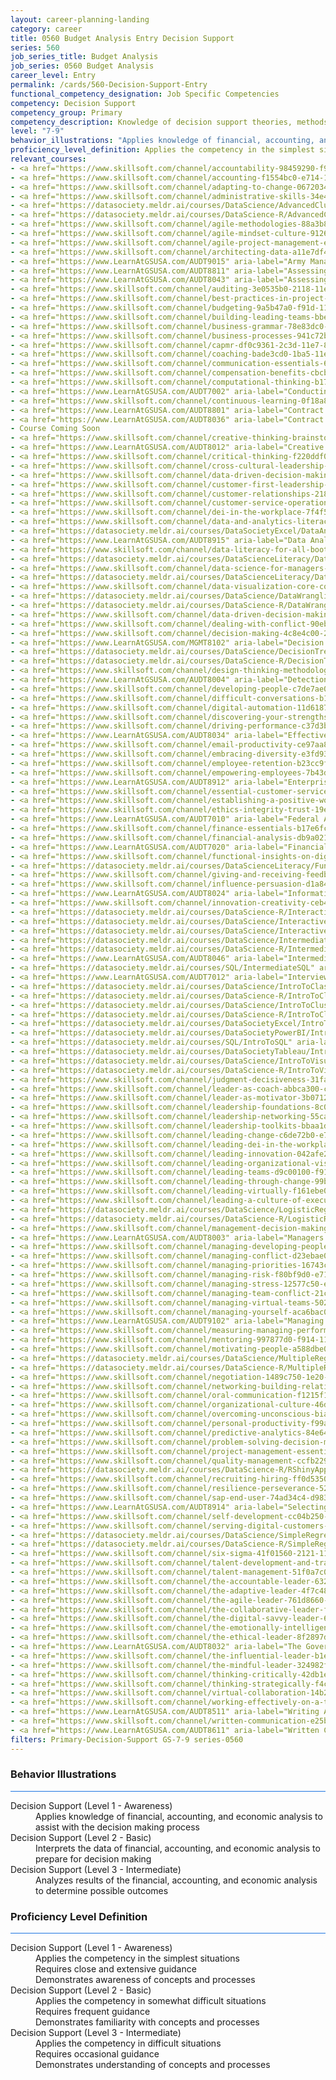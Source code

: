 ```yaml
---
layout: career-planning-landing
category: career
title: 0560 Budget Analysis Entry Decision Support
series: 560
job_series_title: Budget Analysis
job_series: 0560 Budget Analysis
career_level: Entry
permalink: /cards/560-Decision-Support-Entry
functional_competency_designation: Job Specific Competencies
competency: Decision Support
competency_group: Primary
competency_description: Knowledge of decision support theories, methods, and tools for identifying, synthesizing, representing, and evaluating the important aspects of a decision situation and prescribing the recommended course for decision makers and other stakeholders
level: "7-9"
behavior_illustrations: "Applies knowledge of financial, accounting, and economic analysis to assist with the decision making process ? Interprets the data of financial, accounting, and economic analysis to prepare for decision making  ? Analyzes results of the financial, accounting, and economic analysis to determine possible outcomes"
proficiency_level_definition: Applies the competency in the simplest situations ? Requires close and extensive guidance ? Demonstrates awareness of concepts and processes ? Applies the competency in somewhat difficult situations ? Requires frequent guidance ? Demonstrates familiarity with concepts and processes ? Applies the competency in difficult situations ? Requires occasional guidance ? Demonstrates understanding of concepts and processes
relevant_courses: 
- <a href="https://www.skillsoft.com/channel/accountability-98459290-f913-11e6-aad2-6b3c03be7fe8?cta=feds" aria-label="Accountability Channel, Skillsoft - https://www.skillsoft.com/channel/accountability-98459290-f913-11e6-aad2-6b3c03be7fe8?cta=feds">Accountability Channel, Skillsoft</a>
- <a href="https://www.skillsoft.com/channel/accounting-f1554bc0-e714-11e6-9835-f723b46a2688?cta=feds" aria-label="Accounting Channel, Skillsoft - https://www.skillsoft.com/channel/accounting-f1554bc0-e714-11e6-9835-f723b46a2688?cta=feds">Accounting Channel, Skillsoft</a>
- <a href="https://www.skillsoft.com/channel/adapting-to-change-06720340-e71a-11e6-9835-f723b46a2688?cta=feds" aria-label="Adapting to Change Channel, Skillsoft - https://www.skillsoft.com/channel/adapting-to-change-06720340-e71a-11e6-9835-f723b46a2688?cta=feds">Adapting to Change Channel, Skillsoft</a>
- <a href="https://www.skillsoft.com/channel/administrative-skills-34e4e1c0-e71a-11e6-9835-f723b46a2688?cta=feds" aria-label="Administrative Skills Channel, Skillsoft - https://www.skillsoft.com/channel/administrative-skills-34e4e1c0-e71a-11e6-9835-f723b46a2688?cta=feds">Administrative Skills Channel, Skillsoft</a>
- <a href="https://datasociety.meldr.ai/courses/DataScience/AdvancedClustering" aria-label="Advanced Clustering in Python, Data Society - https://datasociety.meldr.ai/courses/DataScience/AdvancedClustering">Advanced Clustering in Python, Data Society</a>
- <a href="https://datasociety.meldr.ai/courses/DataScience-R/AdvancedClusteringInR" aria-label="Advanced Clustering in R, Data Society - https://datasociety.meldr.ai/courses/DataScience-R/AdvancedClusteringInR">Advanced Clustering in R, Data Society</a>
- <a href="https://www.skillsoft.com/channel/agile-methodologies-88a3b850-dc1e-11e7-9fe8-1b7f5fcc733d?cta=feds" aria-label="Agile Methodologies Channel, Skillsoft - https://www.skillsoft.com/channel/agile-methodologies-88a3b850-dc1e-11e7-9fe8-1b7f5fcc733d?cta=feds">Agile Methodologies Channel, Skillsoft</a>
- <a href="https://www.skillsoft.com/channel/agile-mindset-culture-9126acd0-dc1e-11e7-9fe8-1b7f5fcc733d?cta=feds" aria-label="Agile Mindset & Culture Channel, Skillsoft - https://www.skillsoft.com/channel/agile-mindset-culture-9126acd0-dc1e-11e7-9fe8-1b7f5fcc733d?cta=feds">Agile Mindset & Culture Channel, Skillsoft</a>
- <a href="https://www.skillsoft.com/channel/agile-project-management-e4be53b0-f9ee-11e6-9896-0776e4b35762?cta=feds" aria-label="Agile Project Management Channel, Skillsoft - https://www.skillsoft.com/channel/agile-project-management-e4be53b0-f9ee-11e6-9896-0776e4b35762?cta=feds">Agile Project Management Channel, Skillsoft</a>
- <a href="https://www.skillsoft.com/channel/architecting-data-a11e7df4-c323-44c4-8688-22e09ba61511?technologyandversion=20619?cta=feds" aria-label="Architecting Data Channel, Skillsoft - https://www.skillsoft.com/channel/architecting-data-a11e7df4-c323-44c4-8688-22e09ba61511?technologyandversion=20619?cta=feds">Architecting Data Channel, Skillsoft</a>
- <a href="https://www.LearnAtGSUSA.com/AUDT9015" aria-label="Army Managers Internal Control Administrators Course (AUDT9015), GSU - https://www.LearnAtGSUSA.com/AUDT9015">Army Managers Internal Control Administrators Course (AUDT9015), GSU</a>
- <a href="https://www.LearnAtGSUSA.com/AUDT8811" aria-label="Assessing Financial Related Activities and Controls (AUDT8811), GSU - https://www.LearnAtGSUSA.com/AUDT8811">Assessing Financial Related Activities and Controls (AUDT8811), GSU</a>
- <a href="https://www.LearnAtGSUSA.com/AUDT8043" aria-label="Assessing the Reliability of Computer Processed Data (AUDT8043), GSU - https://www.LearnAtGSUSA.com/AUDT8043">Assessing the Reliability of Computer Processed Data (AUDT8043), GSU</a>
- <a href="https://www.skillsoft.com/channel/auditing-3e0535b0-2118-11e7-a974-1962c7e6a20b?cta=feds" aria-label="Auditing Channel, Skillsoft - https://www.skillsoft.com/channel/auditing-3e0535b0-2118-11e7-a974-1962c7e6a20b?cta=feds">Auditing Channel, Skillsoft</a>
- <a href="https://www.skillsoft.com/channel/best-practices-in-project-management-4c6d05e0-e71d-11e6-9835-f723b46a2688?cta=feds" aria-label="Best Practices in Project Management Channel, Skillsoft - https://www.skillsoft.com/channel/best-practices-in-project-management-4c6d05e0-e71d-11e6-9835-f723b46a2688?cta=feds">Best Practices in Project Management Channel, Skillsoft</a>
- <a href="https://www.skillsoft.com/channel/budgeting-9a5b47a0-f91d-11e6-aad2-6b3c03be7fe8?cta=feds" aria-label="Budgeting Channel, Skillsoft - https://www.skillsoft.com/channel/budgeting-9a5b47a0-f91d-11e6-aad2-6b3c03be7fe8?cta=feds">Budgeting Channel, Skillsoft</a>
- <a href="https://www.skillsoft.com/channel/building-leading-teams-bbeb65e0-c400-11e7-bfa9-ef5e1a5e569f?cta=feds" aria-label="Building & Leading Teams Channel, Skillsoft - https://www.skillsoft.com/channel/building-leading-teams-bbeb65e0-c400-11e7-bfa9-ef5e1a5e569f?cta=feds">Building & Leading Teams Channel, Skillsoft</a>
- <a href="https://www.skillsoft.com/channel/business-grammar-78e83dc0-f91e-11e6-aad2-6b3c03be7fe8?cta=feds" aria-label="Business Grammar Channel, Skillsoft - https://www.skillsoft.com/channel/business-grammar-78e83dc0-f91e-11e6-aad2-6b3c03be7fe8?cta=feds">Business Grammar Channel, Skillsoft</a>
- <a href="https://www.skillsoft.com/channel/business-processes-941c72b0-211d-11e7-ac46-dd5c3d0e46dd?cta=feds" aria-label="Business Process Channel, Skillsoft - https://www.skillsoft.com/channel/business-processes-941c72b0-211d-11e7-ac46-dd5c3d0e46dd?cta=feds">Business Process Channel, Skillsoft</a>
- <a href="https://www.skillsoft.com/channel/capmr-df0c9361-2c3d-11e7-83d1-dba0327abefc?cta=feds" aria-label="CAPM Channel, Skillsoft - https://www.skillsoft.com/channel/capmr-df0c9361-2c3d-11e7-83d1-dba0327abefc?cta=feds">CAPM Channel, Skillsoft</a>
- <a href="https://www.skillsoft.com/channel/coaching-bade3cd0-1ba5-11e7-9b97-0566427ce3fc?cta=feds" aria-label="Coaching Channel, Skillsoft - https://www.skillsoft.com/channel/coaching-bade3cd0-1ba5-11e7-9b97-0566427ce3fc?cta=feds">Coaching Channel, Skillsoft</a>
- <a href="https://www.skillsoft.com/channel/communication-essentials-62dc4420-e719-11e6-9835-f723b46a2688?cta=feds" aria-label="Communication Essentials Channel, Skillsoft - https://www.skillsoft.com/channel/communication-essentials-62dc4420-e719-11e6-9835-f723b46a2688?cta=feds">Communication Essentials Channel, Skillsoft</a>
- <a href="https://www.skillsoft.com/channel/compensation-benefits-cbcbb200-211a-11e7-a974-1962c7e6a20b?cta=feds" aria-label="Compensation & Benefits Channel, Skillsoft - https://www.skillsoft.com/channel/compensation-benefits-cbcbb200-211a-11e7-a974-1962c7e6a20b?cta=feds">Compensation & Benefits Channel, Skillsoft</a>
- <a href="https://www.skillsoft.com/channel/computational-thinking-b1700e50-dc1e-11e7-9fe8-1b7f5fcc733d?cta=feds" aria-label="Computational Thinking Channel, Skillsoft - https://www.skillsoft.com/channel/computational-thinking-b1700e50-dc1e-11e7-9fe8-1b7f5fcc733d?cta=feds">Computational Thinking Channel, Skillsoft</a>
- <a href="https://www.LearnAtGSUSA.com/AUDT7002" aria-label="Conducting Performance Audits (AUDT7002), GSU - https://www.LearnAtGSUSA.com/AUDT7002">Conducting Performance Audits (AUDT7002), GSU</a>
- <a href="https://www.skillsoft.com/channel/continuous-learning-0f18a870-881a-4bd1-a4e3-0cfcdcc63c9f?cta=feds" aria-label="Continuous Learning Channel, Skillsoft - https://www.skillsoft.com/channel/continuous-learning-0f18a870-881a-4bd1-a4e3-0cfcdcc63c9f?cta=feds">Continuous Learning Channel, Skillsoft</a>
- <a href="https://www.LearnAtGSUSA.com/AUDT8801" aria-label="Contract Auditing (AUDT8801), GSU - https://www.LearnAtGSUSA.com/AUDT8801">Contract Auditing (AUDT8801), GSU</a>
- <a href="https://www.LearnAtGSUSA.com/AUDT8036" aria-label="Contract and Procurement Fraud (AUDT8036), GSU - https://www.LearnAtGSUSA.com/AUDT8036">Contract and Procurement Fraud (AUDT8036), GSU</a>
- Course Coming Soon
- <a href="https://www.skillsoft.com/channel/creative-thinking-brainstorming-0026f2f0-f919-11e6-aad2-6b3c03be7fe8?cta=feds" aria-label="Creative Thinking & Brainstorming Channel, Skillsoft - https://www.skillsoft.com/channel/creative-thinking-brainstorming-0026f2f0-f919-11e6-aad2-6b3c03be7fe8?cta=feds">Creative Thinking & Brainstorming Channel, Skillsoft</a>
- <a href="https://www.LearnAtGSUSA.com/AUDT8012" aria-label="Creative an Critical Thinking for Auditors (AUDT8012), GSU - https://www.LearnAtGSUSA.com/AUDT8012">Creative an Critical Thinking for Auditors (AUDT8012), GSU</a>
- <a href="https://www.skillsoft.com/channel/critical-thinking-f220ddf0-2150-11e7-a947-2bfd699dcbff?cta=feds" aria-label="Critical Thinking Channel, Skillsoft - https://www.skillsoft.com/channel/critical-thinking-f220ddf0-2150-11e7-a947-2bfd699dcbff?cta=feds">Critical Thinking Channel, Skillsoft</a>
- <a href="https://www.skillsoft.com/channel/cross-cultural-leadership-0020eef1-162c-438c-a3c7-cd5f0ccfa6ed?cta=feds" aria-label="Cross-Cultural Leadership Channel, Skillsoft - https://www.skillsoft.com/channel/cross-cultural-leadership-0020eef1-162c-438c-a3c7-cd5f0ccfa6ed?cta=feds">Cross-Cultural Leadership Channel, Skillsoft</a>
- <a href="https://www.skillsoft.com/channel/data-driven-decision-making-7fcedc35-83fb-45e4-bd6d-f9b51b7f918f?cta=feds" aria-label="Cross-Functional Collaboration Channel, Skillsoft - https://www.skillsoft.com/channel/data-driven-decision-making-7fcedc35-83fb-45e4-bd6d-f9b51b7f918f?cta=feds">Cross-Functional Collaboration Channel, Skillsoft</a>
- <a href="https://www.skillsoft.com/channel/customer-first-leadership-984c0284-9b0d-4264-bdf8-c485d5a16a96?cta=feds" aria-label="Customer First Leadership Channel (SLDP), Skillsoft - https://www.skillsoft.com/channel/customer-first-leadership-984c0284-9b0d-4264-bdf8-c485d5a16a96?cta=feds">Customer First Leadership Channel (SLDP), Skillsoft</a>
- <a href="https://www.skillsoft.com/channel/customer-relationships-218d2760-f91f-11e6-aad2-6b3c03be7fe8?cta=feds" aria-label="Customer Relationships Channel, Skillsoft - https://www.skillsoft.com/channel/customer-relationships-218d2760-f91f-11e6-aad2-6b3c03be7fe8?cta=feds">Customer Relationships Channel, Skillsoft</a>
- <a href="https://www.skillsoft.com/channel/customer-service-operations-44ed3ec0-f91f-11e6-aad2-6b3c03be7fe8?cta=feds" aria-label="Customer Service Operations Channel, Skillsoft - https://www.skillsoft.com/channel/customer-service-operations-44ed3ec0-f91f-11e6-aad2-6b3c03be7fe8?cta=feds">Customer Service Operations Channel, Skillsoft</a>
- <a href="https://www.skillsoft.com/channel/dei-in-the-workplace-7f4f5266-b17d-4e3d-bf3a-0902572aecd1?cta=feds" aria-label="DEI In The Workplace Channel, Skillsoft - https://www.skillsoft.com/channel/dei-in-the-workplace-7f4f5266-b17d-4e3d-bf3a-0902572aecd1?cta=feds">DEI In The Workplace Channel, Skillsoft</a>
- <a href="https://www.skillsoft.com/channel/data-and-analytics-literacy-a25b43bb-2b08-410f-9ab1-c16ce6aea4ef?cta=feds" aria-label="Data & Analytics Literacy Channel, Skillsoft - https://www.skillsoft.com/channel/data-and-analytics-literacy-a25b43bb-2b08-410f-9ab1-c16ce6aea4ef?cta=feds">Data & Analytics Literacy Channel, Skillsoft</a>
- <a href="https://datasociety.meldr.ai/courses/DataSocietyExcel/DataAnalysisInExcel" aria-label="Data Analysis in Excel, Data Society - https://datasociety.meldr.ai/courses/DataSocietyExcel/DataAnalysisInExcel">Data Analysis in Excel, Data Society</a>
- <a href="https://www.LearnAtGSUSA.com/AUDT8915" aria-label="Data Analytics for Fraud Detection (AUDT8915), GSU - https://www.LearnAtGSUSA.com/AUDT8915">Data Analytics for Fraud Detection (AUDT8915), GSU</a>
- <a href="https://www.skillsoft.com/channel/data-literacy-for-all-bootcamp-550d385a-88d3-4085-b3ba-9bcfcf65b341?bootcamp-run=16889396?cta=feds" aria-label="Data Literacy for All Bootcamp Channel, Skillsoft - https://www.skillsoft.com/channel/data-literacy-for-all-bootcamp-550d385a-88d3-4085-b3ba-9bcfcf65b341?bootcamp-run=16889396?cta=feds">Data Literacy for All Bootcamp Channel, Skillsoft</a>
- <a href="https://datasociety.meldr.ai/courses/DataScienceLiteracy/DataLiteracyForManagers" aria-label="Data Literacy for Managers, Data Society - https://datasociety.meldr.ai/courses/DataScienceLiteracy/DataLiteracyForManagers">Data Literacy for Managers, Data Society</a>
- <a href="https://www.skillsoft.com/channel/data-science-for-managers-bootcamp-d2a136e5-552d-4010-81cb-d77b1d598922?cta=feds" aria-label="Data Science for Managers Bootcamp Channel, Skillsoft - https://www.skillsoft.com/channel/data-science-for-managers-bootcamp-d2a136e5-552d-4010-81cb-d77b1d598922?cta=feds">Data Science for Managers Bootcamp Channel, Skillsoft</a>
- <a href="https://datasociety.meldr.ai/courses/DataScienceLiteracy/DataVisualDesignAndStorytelling" aria-label="Data Visual Design and Storytelling, Data Society - https://datasociety.meldr.ai/courses/DataScienceLiteracy/DataVisualDesignAndStorytelling">Data Visual Design and Storytelling, Data Society</a>
- <a href="https://www.skillsoft.com/channel/data-visualization-core-concepts-ef67beb1-10b8-11e7-be8a-afccb86e7a23?cta=feds" aria-label="Data Visualization Core Concepts Channel, Skillsoft - https://www.skillsoft.com/channel/data-visualization-core-concepts-ef67beb1-10b8-11e7-be8a-afccb86e7a23?cta=feds">Data Visualization Core Concepts Channel, Skillsoft</a>
- <a href="https://datasociety.meldr.ai/courses/DataScience/DataWranglingInPython" aria-label="Data Wrangling in Python, Data Society - https://datasociety.meldr.ai/courses/DataScience/DataWranglingInPython">Data Wrangling in Python, Data Society</a>
- <a href="https://datasociety.meldr.ai/courses/DataScience-R/DataWranglingInR" aria-label="Data Wrangling in R, Data Society - https://datasociety.meldr.ai/courses/DataScience-R/DataWranglingInR">Data Wrangling in R, Data Society</a>
- <a href="https://www.skillsoft.com/channel/data-driven-decision-making-7fcedc35-83fb-45e4-bd6d-f9b51b7f918f?cta=feds" aria-label="Data-Driven Decision Making Channel, Skillsoft - https://www.skillsoft.com/channel/data-driven-decision-making-7fcedc35-83fb-45e4-bd6d-f9b51b7f918f?cta=feds">Data-Driven Decision Making Channel, Skillsoft</a>
- <a href="https://www.skillsoft.com/channel/dealing-with-conflict-90eb09a0-e719-11e6-9835-f723b46a2688?cta=feds" aria-label="Dealing with Conflict Channel, Skillsoft - https://www.skillsoft.com/channel/dealing-with-conflict-90eb09a0-e719-11e6-9835-f723b46a2688?cta=feds">Dealing with Conflict Channel, Skillsoft</a>
- <a href="https://www.skillsoft.com/channel/decision-making-4c8e4c00-2061-11e7-a06b-196ddb80a7e9?cta=feds" aria-label="Decision Making Channel, Skillsoft - https://www.skillsoft.com/channel/decision-making-4c8e4c00-2061-11e7-a06b-196ddb80a7e9?cta=feds">Decision Making Channel, Skillsoft</a>
- <a href="https://www.LearnAtGSUSA.com/MGMT8102" aria-label="Decision Making and Problem Solving (MGMT8102), GSU - https://www.LearnAtGSUSA.com/MGMT8102">Decision Making and Problem Solving (MGMT8102), GSU</a>
- <a href="https://datasociety.meldr.ai/courses/DataScience/DecisionTrees" aria-label="Decision Trees in Python, Data Society - https://datasociety.meldr.ai/courses/DataScience/DecisionTrees">Decision Trees in Python, Data Society</a>
- <a href="https://datasociety.meldr.ai/courses/DataScience-R/DecisionTreesInR" aria-label="Decision Trees in R, Data Society - https://datasociety.meldr.ai/courses/DataScience-R/DecisionTreesInR">Decision Trees in R, Data Society</a>
- <a href="https://www.skillsoft.com/channel/design-thinking-methodology-fd3a4369-61cc-45d3-8960-d5b20427e489?cta=feds" aria-label="Design Thinking Methodology Channel, Skillsoft - https://www.skillsoft.com/channel/design-thinking-methodology-fd3a4369-61cc-45d3-8960-d5b20427e489?cta=feds">Design Thinking Methodology Channel, Skillsoft</a>
- <a href="https://www.LearnAtGSUSA.com/AUDT8004" aria-label="Detection and Prevention of Fraud (AUDT8004), GSU - https://www.LearnAtGSUSA.com/AUDT8004">Detection and Prevention of Fraud (AUDT8004), GSU</a>
- <a href="https://www.skillsoft.com/channel/developing-people-c7de7ae0-c400-11e7-bfa9-ef5e1a5e569f?cta=feds" aria-label="Developing People Channel (SLDP), Skillsoft - https://www.skillsoft.com/channel/developing-people-c7de7ae0-c400-11e7-bfa9-ef5e1a5e569f?cta=feds">Developing People Channel (SLDP), Skillsoft</a>
- <a href="https://www.skillsoft.com/channel/difficult-conversations-b12cb0d0-f91e-11e6-aad2-6b3c03be7fe8?cta=feds" aria-label="Difficult Conversations Channel, Skillsoft - https://www.skillsoft.com/channel/difficult-conversations-b12cb0d0-f91e-11e6-aad2-6b3c03be7fe8?cta=feds">Difficult Conversations Channel, Skillsoft</a>
- <a href="https://www.skillsoft.com/channel/digital-automation-11d61870-dc1f-11e7-9fe8-1b7f5fcc733d?cta=feds" aria-label="Digital Automation Channel, Skillsoft - https://www.skillsoft.com/channel/digital-automation-11d61870-dc1f-11e7-9fe8-1b7f5fcc733d?cta=feds">Digital Automation Channel, Skillsoft</a>
- <a href="https://www.skillsoft.com/channel/discovering-your-strengths-f6bdb290-f917-11e6-aad2-6b3c03be7fe8?cta=feds" aria-label="Discovering Your Strength Channel, Skillsoft - https://www.skillsoft.com/channel/discovering-your-strengths-f6bdb290-f917-11e6-aad2-6b3c03be7fe8?cta=feds">Discovering Your Strength Channel, Skillsoft</a>
- <a href="https://www.skillsoft.com/channel/driving-performance-c37d3bc0-e716-11e6-9835-f723b46a2688?cta=feds" aria-label="Driving Performance Channel, Skillsoft - https://www.skillsoft.com/channel/driving-performance-c37d3bc0-e716-11e6-9835-f723b46a2688?cta=feds">Driving Performance Channel, Skillsoft</a>
- <a href="https://www.LearnAtGSUSA.com/AUDT8034" aria-label="Effective Audit Resolution, Follow-up and Implementation (AUDT8034), GSU - https://www.LearnAtGSUSA.com/AUDT8034">Effective Audit Resolution, Follow-up and Implementation (AUDT8034), GSU</a>
- <a href="https://www.skillsoft.com/channel/email-productivity-ce97aa80-f91e-11e6-aad2-6b3c03be7fe8?cta=feds" aria-label="Email Productivity Channel, Skillsoft - https://www.skillsoft.com/channel/email-productivity-ce97aa80-f91e-11e6-aad2-6b3c03be7fe8?cta=feds">Email Productivity Channel, Skillsoft</a>
- <a href="https://www.skillsoft.com/channel/embracing-diversity-e3fd93a0-c400-11e7-bfa9-ef5e1a5e569f?cta=feds" aria-label="Embracing Diversity Channel, Skillsoft - https://www.skillsoft.com/channel/embracing-diversity-e3fd93a0-c400-11e7-bfa9-ef5e1a5e569f?cta=feds">Embracing Diversity Channel, Skillsoft</a>
- <a href="https://www.skillsoft.com/channel/employee-retention-b23cc9f0-1ebd-11e7-9edb-2f930c3c48e6?cta=feds" aria-label="Employee Retention Channel, Skillsoft - https://www.skillsoft.com/channel/employee-retention-b23cc9f0-1ebd-11e7-9edb-2f930c3c48e6?cta=feds">Employee Retention Channel, Skillsoft</a>
- <a href="https://www.skillsoft.com/channel/empowering-employees-7b43dd00-205a-11e7-a06b-196ddb80a7e9?cta=feds" aria-label="Empowering Employees Channel, Skillsoft - https://www.skillsoft.com/channel/empowering-employees-7b43dd00-205a-11e7-a06b-196ddb80a7e9?cta=feds">Empowering Employees Channel, Skillsoft</a>
- <a href="https://www.LearnAtGSUSA.com/AUDT8912" aria-label="Enterprise Risk Management&#58; Executive Seminar (AUDT8912), GSU - https://www.LearnAtGSUSA.com/AUDT8912">Enterprise Risk Management&#58; Executive Seminar (AUDT8912), GSU</a>
- <a href="https://www.skillsoft.com/channel/essential-customer-service-skills-2ff8cb90-f921-11e6-aad2-6b3c03be7fe8?cta=feds" aria-label="Essential Customer Service Skills Channel, Skillsoft - https://www.skillsoft.com/channel/essential-customer-service-skills-2ff8cb90-f921-11e6-aad2-6b3c03be7fe8?cta=feds">Essential Customer Service Skills Channel, Skillsoft</a>
- <a href="https://www.skillsoft.com/channel/establishing-a-positive-work-culture-46accd20-e718-11e6-9835-f723b46a2688?cta=feds" aria-label="Establishing a Positive Work Culture Channel, Skillsoft - https://www.skillsoft.com/channel/establishing-a-positive-work-culture-46accd20-e718-11e6-9835-f723b46a2688?cta=feds">Establishing a Positive Work Culture Channel, Skillsoft</a>
- <a href="https://www.skillsoft.com/channel/ethics-integrity-trust-19e04bc0-f918-11e6-aad2-6b3c03be7fe8?cta=feds" aria-label="Ethics, Integrity & Trust Channel, Skillsoft - https://www.skillsoft.com/channel/ethics-integrity-trust-19e04bc0-f918-11e6-aad2-6b3c03be7fe8?cta=feds">Ethics, Integrity & Trust Channel, Skillsoft</a>
- <a href="https://www.LearnAtGSUSA.com/AUDT7010" aria-label="Federal Appropriations Law for Auditors (AUDT7010), GSU - https://www.LearnAtGSUSA.com/AUDT7010">Federal Appropriations Law for Auditors (AUDT7010), GSU</a>
- <a href="https://www.skillsoft.com/channel/finance-essentials-b17e6fc0-f91d-11e6-aad2-6b3c03be7fe8?cta=feds" aria-label="Finance Essentials Channel, Skillsoft - https://www.skillsoft.com/channel/finance-essentials-b17e6fc0-f91d-11e6-aad2-6b3c03be7fe8?cta=feds">Finance Essentials Channel, Skillsoft</a>
- <a href="https://www.skillsoft.com/channel/financial-analysis-db9a0210-f91d-11e6-aad2-6b3c03be7fe8?cta=feds" aria-label="Financial Analysis Channel, Skillsoft - https://www.skillsoft.com/channel/financial-analysis-db9a0210-f91d-11e6-aad2-6b3c03be7fe8?cta=feds">Financial Analysis Channel, Skillsoft</a>
- <a href="https://www.LearnAtGSUSA.com/AUDT7020" aria-label="Financial Management Bootcamp for Federal Auditors (AUDT7020), GSU - https://www.LearnAtGSUSA.com/AUDT7020">Financial Management Bootcamp for Federal Auditors (AUDT7020), GSU</a>
- <a href="https://www.skillsoft.com/channel/functional-insights-on-digital-transformation-69bdd4c6-e234-4bf9-a5ac-ed0697a52c8f?cta=feds" aria-label="Functional Insights on Digital Transformation Channel, Skillsoft - https://www.skillsoft.com/channel/functional-insights-on-digital-transformation-69bdd4c6-e234-4bf9-a5ac-ed0697a52c8f?cta=feds">Functional Insights on Digital Transformation Channel, Skillsoft</a>
- <a href="https://datasociety.meldr.ai/courses/DataScienceLiteracy/FundamentalsOfDataLiteracy" aria-label="Fundamentals of Data Literacy, Data Society - https://datasociety.meldr.ai/courses/DataScienceLiteracy/FundamentalsOfDataLiteracy">Fundamentals of Data Literacy, Data Society</a>
- <a href="https://www.skillsoft.com/channel/giving-and-receiving-feedback-4f1db830-205b-11e7-a06b-196ddb80a7e9?cta=feds" aria-label="Giving and Receiving Feedback Channel, Skillsoft - https://www.skillsoft.com/channel/giving-and-receiving-feedback-4f1db830-205b-11e7-a06b-196ddb80a7e9?cta=feds">Giving and Receiving Feedback Channel, Skillsoft</a>
- <a href="https://www.skillsoft.com/channel/influence-persuasion-d1a84290-e71a-11e6-9835-f723b46a2688?developing-leadership-skills=1599900&expertiselevel=1599899?cta=feds" aria-label="Influence & Persuasion Channel, Skillsoft - https://www.skillsoft.com/channel/influence-persuasion-d1a84290-e71a-11e6-9835-f723b46a2688?developing-leadership-skills=1599900&expertiselevel=1599899?cta=feds">Influence & Persuasion Channel, Skillsoft</a>
- <a href="https://www.LearnAtGSUSA.com/AUDT8024" aria-label="Information Technology for Auditors (AUDT8024), GSU - https://www.LearnAtGSUSA.com/AUDT8024">Information Technology for Auditors (AUDT8024), GSU</a>
- <a href="https://www.skillsoft.com/channel/innovation-creativity-ceb468e0-e718-11e6-9835-f723b46a2688?cta=feds" aria-label="Innovation & Creativity Channel, Skillsoft - https://www.skillsoft.com/channel/innovation-creativity-ceb468e0-e718-11e6-9835-f723b46a2688?cta=feds">Innovation & Creativity Channel, Skillsoft</a>
- <a href="https://datasociety.meldr.ai/courses/DataScience-R/InteractiveVisualizationInR" aria-label="Interactive Visualization in R, Data Society - https://datasociety.meldr.ai/courses/DataScience-R/InteractiveVisualizationInR">Interactive Visualization in R, Data Society</a>
- <a href="https://datasociety.meldr.ai/courses/DataScience/InteractiveVisualizationWithBokeh" aria-label="Interactive Visualization with Bokeh, Data Society - https://datasociety.meldr.ai/courses/DataScience/InteractiveVisualizationWithBokeh">Interactive Visualization with Bokeh, Data Society</a>
- <a href="https://datasociety.meldr.ai/courses/DataScience/InteractiveVisualizationWithPlotly" aria-label="Interactive Visualization with Plotly, Data Society - https://datasociety.meldr.ai/courses/DataScience/InteractiveVisualizationWithPlotly">Interactive Visualization with Plotly, Data Society</a>
- <a href="https://datasociety.meldr.ai/courses/DataScience/IntermediateClustering" aria-label="Intermediate Clustering in Python, Data Society - https://datasociety.meldr.ai/courses/DataScience/IntermediateClustering">Intermediate Clustering in Python, Data Society</a>
- <a href="https://datasociety.meldr.ai/courses/DataScience-R/IntermediateClusteringInR" aria-label="Intermediate Clustering in R, Data Society - https://datasociety.meldr.ai/courses/DataScience-R/IntermediateClusteringInR">Intermediate Clustering in R, Data Society</a>
- <a href="https://www.LearnAtGSUSA.com/AUDT8046" aria-label="Intermediate Performance Auditing (AUDT8046), GSU - https://www.LearnAtGSUSA.com/AUDT8046">Intermediate Performance Auditing (AUDT8046), GSU</a>
- <a href="https://datasociety.meldr.ai/courses/SQL/IntermediateSQL" aria-label="Intermediate SQL, Data Society - https://datasociety.meldr.ai/courses/SQL/IntermediateSQL">Intermediate SQL, Data Society</a>
- <a href="https://www.LearnAtGSUSA.com/AUDT7012" aria-label="Interviewing Techniques for Auditors (AUDT7012), GSU - https://www.LearnAtGSUSA.com/AUDT7012">Interviewing Techniques for Auditors (AUDT7012), GSU</a>
- <a href="https://datasociety.meldr.ai/courses/DataScience/IntroToClassification" aria-label="Introduction to Classification in Python, Data Society - https://datasociety.meldr.ai/courses/DataScience/IntroToClassification">Introduction to Classification in Python, Data Society</a>
- <a href="https://datasociety.meldr.ai/courses/DataScience-R/IntroToClassificationInR" aria-label="Introduction to Classification in R, Data Society - https://datasociety.meldr.ai/courses/DataScience-R/IntroToClassificationInR">Introduction to Classification in R, Data Society</a>
- <a href="https://datasociety.meldr.ai/courses/DataScience/IntroToClustering" aria-label="Introduction to Clustering in Python, Data Society - https://datasociety.meldr.ai/courses/DataScience/IntroToClustering">Introduction to Clustering in Python, Data Society</a>
- <a href="https://datasociety.meldr.ai/courses/DataScience-R/IntroToClusteringInR" aria-label="Introduction to Clustering in R, Data Society - https://datasociety.meldr.ai/courses/DataScience-R/IntroToClusteringInR">Introduction to Clustering in R, Data Society</a>
- <a href="https://datasociety.meldr.ai/courses/DataSocietyExcel/IntroToExcel" aria-label="Introduction to Excel, Data Society - https://datasociety.meldr.ai/courses/DataSocietyExcel/IntroToExcel">Introduction to Excel, Data Society</a>
- <a href="https://datasociety.meldr.ai/courses/DataSocietyPowerBI/IntroductionToPowerBI" aria-label="Introduction to Power BI, Data Society - https://datasociety.meldr.ai/courses/DataSocietyPowerBI/IntroductionToPowerBI">Introduction to Power BI, Data Society</a>
- <a href="https://datasociety.meldr.ai/courses/SQL/IntroToSQL" aria-label="Introduction to SQL, Data Society - https://datasociety.meldr.ai/courses/SQL/IntroToSQL">Introduction to SQL, Data Society</a>
- <a href="https://datasociety.meldr.ai/courses/DataSocietyTableau/IntroductionToTableau" aria-label="Introduction to Tableau, Data Society - https://datasociety.meldr.ai/courses/DataSocietyTableau/IntroductionToTableau">Introduction to Tableau, Data Society</a>
- <a href="https://datasociety.meldr.ai/courses/DataScience/IntroToVisualizationInPython" aria-label="Introduction to Visualization in Python, Data Society - https://datasociety.meldr.ai/courses/DataScience/IntroToVisualizationInPython">Introduction to Visualization in Python, Data Society</a>
- <a href="https://datasociety.meldr.ai/courses/DataScience-R/IntroToVisualizationInR" aria-label="Introduction to Visualization in R, Data Society - https://datasociety.meldr.ai/courses/DataScience-R/IntroToVisualizationInR">Introduction to Visualization in R, Data Society</a>
- <a href="https://www.skillsoft.com/channel/judgment-decisiveness-31fabed0-c400-11e7-bfa9-ef5e1a5e569f?cta=feds" aria-label="Judgement & Decisiveness Channel, Skillsoft - https://www.skillsoft.com/channel/judgment-decisiveness-31fabed0-c400-11e7-bfa9-ef5e1a5e569f?cta=feds">Judgement & Decisiveness Channel, Skillsoft</a>
- <a href="https://www.skillsoft.com/channel/leader-as-coach-abbca300-c400-11e7-bfa9-ef5e1a5e569f?cta=feds" aria-label="Leader as Coach Channel (SLDP), Skillsoft - https://www.skillsoft.com/channel/leader-as-coach-abbca300-c400-11e7-bfa9-ef5e1a5e569f?cta=feds">Leader as Coach Channel (SLDP), Skillsoft</a>
- <a href="https://www.skillsoft.com/channel/leader-as-motivator-3b0712bc-86b3-42b3-950b-65d0fc50cf6c?cta=feds" aria-label="Leader as Motivator Channel, Skillsoft - https://www.skillsoft.com/channel/leader-as-motivator-3b0712bc-86b3-42b3-950b-65d0fc50cf6c?cta=feds">Leader as Motivator Channel, Skillsoft</a>
- <a href="https://www.skillsoft.com/channel/leadership-foundations-8c068380-e717-11e6-9835-f723b46a2688?cta=feds" aria-label="Leadership Foundations Channel, Skillsoft - https://www.skillsoft.com/channel/leadership-foundations-8c068380-e717-11e6-9835-f723b46a2688?cta=feds">Leadership Foundations Channel, Skillsoft</a>
- <a href="https://www.skillsoft.com/channel/leadership-networking-55caaf00-c400-11e7-bfa9-ef5e1a5e569f?cta=feds" aria-label="Leadership Networking Channel, Skillsoft - https://www.skillsoft.com/channel/leadership-networking-55caaf00-c400-11e7-bfa9-ef5e1a5e569f?cta=feds">Leadership Networking Channel, Skillsoft</a>
- <a href="https://www.skillsoft.com/channel/leadership-toolkits-bbaa1d54-5efe-4df4-b489-552a4c6ace1b?cta=feds" aria-label="Leadership Toolkits Channel, Skillsoft - https://www.skillsoft.com/channel/leadership-toolkits-bbaa1d54-5efe-4df4-b489-552a4c6ace1b?cta=feds">Leadership Toolkits Channel, Skillsoft</a>
- <a href="https://www.skillsoft.com/channel/leading-change-c6de72b0-e717-11e6-9835-f723b46a2688?cta=feds" aria-label="Leading Change Channel, Skillsoft - https://www.skillsoft.com/channel/leading-change-c6de72b0-e717-11e6-9835-f723b46a2688?cta=feds">Leading Change Channel, Skillsoft</a>
- <a href="https://www.skillsoft.com/channel/leading-dei-in-the-workplace-044ea789-0d6f-497b-83b3-87e205947bd1?cta=feds" aria-label="Leading DEI In The Workplace Channel, Skillsoft - https://www.skillsoft.com/channel/leading-dei-in-the-workplace-044ea789-0d6f-497b-83b3-87e205947bd1?cta=feds">Leading DEI In The Workplace Channel, Skillsoft</a>
- <a href="https://www.skillsoft.com/channel/leading-innovation-042afe20-c400-11e7-bfa9-ef5e1a5e569f?cta=feds" aria-label="Leading Innovation Channel, Skillsoft - https://www.skillsoft.com/channel/leading-innovation-042afe20-c400-11e7-bfa9-ef5e1a5e569f?cta=feds">Leading Innovation Channel, Skillsoft</a>
- <a href="https://www.skillsoft.com/channel/leading-organizational-vision-daa36e70-c3ff-11e7-bfa9-ef5e1a5e569f?cta=feds" aria-label="Leading Organizational Vision Channel, Skillsoft - https://www.skillsoft.com/channel/leading-organizational-vision-daa36e70-c3ff-11e7-bfa9-ef5e1a5e569f?cta=feds">Leading Organizational Vision Channel, Skillsoft</a>
- <a href="https://www.skillsoft.com/channel/leading-teams-d9c00100-f914-11e6-aad2-6b3c03be7fe8?cta=feds" aria-label="Leading Teams Channel, Skillsoft - https://www.skillsoft.com/channel/leading-teams-d9c00100-f914-11e6-aad2-6b3c03be7fe8?cta=feds">Leading Teams Channel, Skillsoft</a>
- <a href="https://www.skillsoft.com/channel/leading-through-change-99b92020-c400-11e7-bfa9-ef5e1a5e569f?cta=feds" aria-label="Leading Through Change Channel, Skillsoft - https://www.skillsoft.com/channel/leading-through-change-99b92020-c400-11e7-bfa9-ef5e1a5e569f?cta=feds">Leading Through Change Channel, Skillsoft</a>
- <a href="https://www.skillsoft.com/channel/leading-virtually-f161ebe0-c400-11e7-bfa9-ef5e1a5e569f?cta=feds" aria-label="Leading Virtually Channel, Skillsoft - https://www.skillsoft.com/channel/leading-virtually-f161ebe0-c400-11e7-bfa9-ef5e1a5e569f?cta=feds">Leading Virtually Channel, Skillsoft</a>
- <a href="https://www.skillsoft.com/channel/leading-a-culture-of-execution-c6dd2cf0-c3ff-11e7-bfa9-ef5e1a5e569f?cta=feds" aria-label="Leading a Culture of Execution Channel, Skillsoft - https://www.skillsoft.com/channel/leading-a-culture-of-execution-c6dd2cf0-c3ff-11e7-bfa9-ef5e1a5e569f?cta=feds">Leading a Culture of Execution Channel, Skillsoft</a>
- <a href="https://datasociety.meldr.ai/courses/DataScience/LogisticRegression" aria-label="Logistic Regression in Python, Data Society - https://datasociety.meldr.ai/courses/DataScience/LogisticRegression">Logistic Regression in Python, Data Society</a>
- <a href="https://datasociety.meldr.ai/courses/DataScience-R/LogisticRegressionInR" aria-label="Logistic Regression in R, Data Society - https://datasociety.meldr.ai/courses/DataScience-R/LogisticRegressionInR">Logistic Regression in R, Data Society</a>
- <a href="https://www.skillsoft.com/channel/management-decision-making-550525c0-2115-11e7-981f-677d6b31eab4?cta=feds" aria-label="Management Decision Making Channel, Skillsoft - https://www.skillsoft.com/channel/management-decision-making-550525c0-2115-11e7-981f-677d6b31eab4?cta=feds">Management Decision Making Channel, Skillsoft</a>
- <a href="https://www.LearnAtGSUSA.com/AUDT8003" aria-label="Managers and Auditors Roles in Assessing Internal Controls (AUDT8003), GSU - https://www.LearnAtGSUSA.com/AUDT8003">Managers and Auditors Roles in Assessing Internal Controls (AUDT8003), GSU</a>
- <a href="https://www.skillsoft.com/channel/managing-developing-people-f816e150-f914-11e6-aad2-6b3c03be7fe8?cta=feds" aria-label="Managing & Developing People Channel, Skillsoft - https://www.skillsoft.com/channel/managing-developing-people-f816e150-f914-11e6-aad2-6b3c03be7fe8?cta=feds">Managing & Developing People Channel, Skillsoft</a>
- <a href="https://www.skillsoft.com/channel/managing-conflict-d23ebae0-c400-11e7-bfa9-ef5e1a5e569f?cta=feds" aria-label="Managing Conflict Channel (SLDP), Skillsoft - https://www.skillsoft.com/channel/managing-conflict-d23ebae0-c400-11e7-bfa9-ef5e1a5e569f?cta=feds">Managing Conflict Channel (SLDP), Skillsoft</a>
- <a href="https://www.skillsoft.com/channel/managing-priorities-16743c90-c400-11e7-bfa9-ef5e1a5e569f?cta=feds" aria-label="Managing Priorities Channel (SLDP), Skillsoft - https://www.skillsoft.com/channel/managing-priorities-16743c90-c400-11e7-bfa9-ef5e1a5e569f?cta=feds">Managing Priorities Channel (SLDP), Skillsoft</a>
- <a href="https://www.skillsoft.com/channel/managing-risk-f80bf9d0-e716-11e6-9835-f723b46a2688?cta=feds" aria-label="Managing Risk Channel, Skillsoft - https://www.skillsoft.com/channel/managing-risk-f80bf9d0-e716-11e6-9835-f723b46a2688?cta=feds">Managing Risk Channel, Skillsoft</a>
- <a href="https://www.skillsoft.com/channel/managing-stress-12577c50-e71d-11e6-9835-f723b46a2688?cta=feds" aria-label="Managing Stress Channel, Skillsoft - https://www.skillsoft.com/channel/managing-stress-12577c50-e71d-11e6-9835-f723b46a2688?cta=feds">Managing Stress Channel, Skillsoft</a>
- <a href="https://www.skillsoft.com/channel/managing-team-conflict-21caff40-f915-11e6-aad2-6b3c03be7fe8?cta=feds" aria-label="Managing Team Conflict Channel, Skillsoft - https://www.skillsoft.com/channel/managing-team-conflict-21caff40-f915-11e6-aad2-6b3c03be7fe8?cta=feds">Managing Team Conflict Channel, Skillsoft</a>
- <a href="https://www.skillsoft.com/channel/managing-virtual-teams-502775a1-155b-11e7-84ad-c7901500d497?cta=feds" aria-label="Managing Virtual Teams Channel, Skillsoft - https://www.skillsoft.com/channel/managing-virtual-teams-502775a1-155b-11e7-84ad-c7901500d497?cta=feds">Managing Virtual Teams Channel, Skillsoft</a>
- <a href="https://www.skillsoft.com/channel/managing-yourself-aca6bac0-e71b-11e6-9835-f723b46a2688?cta=feds" aria-label="Managing Yourself Channel, Skillsoft - https://www.skillsoft.com/channel/managing-yourself-aca6bac0-e71b-11e6-9835-f723b46a2688?cta=feds">Managing Yourself Channel, Skillsoft</a>
- <a href="https://www.LearnAtGSUSA.com/AUDT9102" aria-label="Managing the Audit Engagement (AUDT9102), GSU - https://www.LearnAtGSUSA.com/AUDT9102">Managing the Audit Engagement (AUDT9102), GSU</a>
- <a href="https://www.skillsoft.com/channel/measuring-managing-performance-31a67200-f915-11e6-aad2-6b3c03be7fe8?cta=feds" aria-label="Measuring & Managing Performance Channel, Skillsoft - https://www.skillsoft.com/channel/measuring-managing-performance-31a67200-f915-11e6-aad2-6b3c03be7fe8?cta=feds">Measuring & Managing Performance Channel, Skillsoft</a>
- <a href="https://www.skillsoft.com/channel/mentoring-997877d0-f914-11e6-aad2-6b3c03be7fe8?cta=feds" aria-label="Mentoring Channel, Skillsoft - https://www.skillsoft.com/channel/mentoring-997877d0-f914-11e6-aad2-6b3c03be7fe8?cta=feds">Mentoring Channel, Skillsoft</a>
- <a href="https://www.skillsoft.com/channel/motivating-people-a588dbe0-e718-11e6-9835-f723b46a2688?cta=feds" aria-label="Motivating People Channel, Skillsoft - https://www.skillsoft.com/channel/motivating-people-a588dbe0-e718-11e6-9835-f723b46a2688?cta=feds">Motivating People Channel, Skillsoft</a>
- <a href="https://datasociety.meldr.ai/courses/DataScience/MultipleRegression" aria-label="Multiple Linear Regression in Python, Data Society - https://datasociety.meldr.ai/courses/DataScience/MultipleRegression">Multiple Linear Regression in Python, Data Society</a>
- <a href="https://datasociety.meldr.ai/courses/DataScience-R/MultipleRegressionInR" aria-label="Multiple Linear Regression in R, Data Society - https://datasociety.meldr.ai/courses/DataScience-R/MultipleRegressionInR">Multiple Linear Regression in R, Data Society</a>
- <a href="https://www.skillsoft.com/channel/negotiation-1489c750-1e20-11e7-9d4e-698350f5974e?cta=feds" aria-label="Negotiation Channel, Skillsoft - https://www.skillsoft.com/channel/negotiation-1489c750-1e20-11e7-9d4e-698350f5974e?cta=feds">Negotiation Channel, Skillsoft</a>
- <a href="https://www.skillsoft.com/channel/networking-building-relationships-2769d7c0-e71b-11e6-9835-f723b46a2688?cta=feds" aria-label="Networking & Building Relationships Channel, Skillsoft - https://www.skillsoft.com/channel/networking-building-relationships-2769d7c0-e71b-11e6-9835-f723b46a2688?cta=feds">Networking & Building Relationships Channel, Skillsoft</a>
- <a href="https://www.skillsoft.com/channel/oral-communication-f1215f10-f91e-11e6-aad2-6b3c03be7fe8?cta=feds" aria-label="Oral Communications Channel, Skillsoft - https://www.skillsoft.com/channel/oral-communication-f1215f10-f91e-11e6-aad2-6b3c03be7fe8?cta=feds">Oral Communications Channel, Skillsoft</a>
- <a href="https://www.skillsoft.com/channel/organizational-culture-46defff0-211c-11e7-a974-1962c7e6a20b?cta=feds" aria-label="Organizational Culture Channel, Skillsoft - https://www.skillsoft.com/channel/organizational-culture-46defff0-211c-11e7-a974-1962c7e6a20b?cta=feds">Organizational Culture Channel, Skillsoft</a>
- <a href="https://www.skillsoft.com/channel/overcoming-unconscious-bias-761de9d1-3877-48ad-847e-dda442de8963?cta=feds" aria-label="Overcoming Unconscious Bias Channel, Skillsoft - https://www.skillsoft.com/channel/overcoming-unconscious-bias-761de9d1-3877-48ad-847e-dda442de8963?cta=feds">Overcoming Unconscious Bias Channel, Skillsoft</a>
- <a href="https://www.skillsoft.com/channel/personal-productivity-f99a21a0-e71b-11e6-9835-f723b46a2688?cta=feds" aria-label="Personal Productivity Channel, Skillsoft - https://www.skillsoft.com/channel/personal-productivity-f99a21a0-e71b-11e6-9835-f723b46a2688?cta=feds">Personal Productivity Channel, Skillsoft</a>
- <a href="https://www.skillsoft.com/channel/predictive-analytics-84e64131-1557-11e7-9f21-659139b59eba?expertiselevel=52919&technologyandversion=52921?cta=feds" aria-label="Predictive Analytics Channel, Skillsoft - https://www.skillsoft.com/channel/predictive-analytics-84e64131-1557-11e7-9f21-659139b59eba?expertiselevel=52919&technologyandversion=52921?cta=feds">Predictive Analytics Channel, Skillsoft</a>
- <a href="https://www.skillsoft.com/channel/problem-solving-decision-making-2600a4f0-c400-11e7-bfa9-ef5e1a5e569f?cta=feds" aria-label="Problem Solving & Decision Making Channel, Skillsoft - https://www.skillsoft.com/channel/problem-solving-decision-making-2600a4f0-c400-11e7-bfa9-ef5e1a5e569f?cta=feds">Problem Solving & Decision Making Channel, Skillsoft</a>
- <a href="https://www.skillsoft.com/channel/project-management-essentials-6abd8c70-f917-11e6-aad2-6b3c03be7fe8?cta=feds" aria-label="Project Management Essentials Channel, Skillsoft - https://www.skillsoft.com/channel/project-management-essentials-6abd8c70-f917-11e6-aad2-6b3c03be7fe8?cta=feds">Project Management Essentials Channel, Skillsoft</a>
- <a href="https://www.skillsoft.com/channel/quality-management-ccfb2291-2120-11e7-ac46-dd5c3d0e46dd?belt=58615?cta=feds" aria-label="Quality Management Channel, Skillsoft - https://www.skillsoft.com/channel/quality-management-ccfb2291-2120-11e7-ac46-dd5c3d0e46dd?belt=58615?cta=feds">Quality Management Channel, Skillsoft</a>
- <a href="https://datasociety.meldr.ai/courses/DataScience-R/RShinyApps" aria-label="RShiny Apps, Data Society - https://datasociety.meldr.ai/courses/DataScience-R/RShinyApps">RShiny Apps, Data Society</a>
- <a href="https://www.skillsoft.com/channel/recruiting-hiring-ff0d5350-f91d-11e6-aad2-6b3c03be7fe8?cta=feds" aria-label="Recruiting & Hiring Channel, Skillsoft - https://www.skillsoft.com/channel/recruiting-hiring-ff0d5350-f91d-11e6-aad2-6b3c03be7fe8?cta=feds">Recruiting & Hiring Channel, Skillsoft</a>
- <a href="https://www.skillsoft.com/channel/resilience-perseverance-52bf2290-e71b-11e6-9835-f723b46a2688?cta=feds" aria-label="Resilience & Perseverance Channel, Skillsoft - https://www.skillsoft.com/channel/resilience-perseverance-52bf2290-e71b-11e6-9835-f723b46a2688?cta=feds">Resilience & Perseverance Channel, Skillsoft</a>
- <a href="https://www.skillsoft.com/channel/sap-end-user-74ad34c4-d983-4ca4-bfe0-316d6c89c4aa?cta=feds" aria-label="SAP End User Channel, Skillsoft - https://www.skillsoft.com/channel/sap-end-user-74ad34c4-d983-4ca4-bfe0-316d6c89c4aa?cta=feds">SAP End User Channel, Skillsoft</a>
- <a href="https://www.LearnAtGSUSA.com/AUDT8914" aria-label="Selecting and Planning Audits for Return on Investment (AUDT8914), GSU - https://www.LearnAtGSUSA.com/AUDT8914">Selecting and Planning Audits for Return on Investment (AUDT8914), GSU</a>
- <a href="https://www.skillsoft.com/channel/self-development-cc04b250-f918-11e6-aad2-6b3c03be7fe8?cta=feds" aria-label="Self Development Channel, Skillsoft - https://www.skillsoft.com/channel/self-development-cc04b250-f918-11e6-aad2-6b3c03be7fe8?cta=feds">Self Development Channel, Skillsoft</a>
- <a href="https://www.skillsoft.com/channel/serving-digital-customers-2937e665-f75e-4c78-b61f-ab65dfbdecf4?cta=feds" aria-label="Serving Digital Customers Channel, Skillsoft - https://www.skillsoft.com/channel/serving-digital-customers-2937e665-f75e-4c78-b61f-ab65dfbdecf4?cta=feds">Serving Digital Customers Channel, Skillsoft</a>
- <a href="https://datasociety.meldr.ai/courses/DataScience/SimpleRegression" aria-label="Simple Linear Regression in Python, Data Society - https://datasociety.meldr.ai/courses/DataScience/SimpleRegression">Simple Linear Regression in Python, Data Society</a>
- <a href="https://datasociety.meldr.ai/courses/DataScience-R/SimpleRegressionInR" aria-label="Simple Linear Regression in R, Data Society - https://datasociety.meldr.ai/courses/DataScience-R/SimpleRegressionInR">Simple Linear Regression in R, Data Society</a>
- <a href="https://www.skillsoft.com/channel/six-sigma-41f01560-2121-11e7-ac46-dd5c3d0e46dd?belt=60401?cta=feds" aria-label="Six Sigma Channel, Skillsoft - https://www.skillsoft.com/channel/six-sigma-41f01560-2121-11e7-ac46-dd5c3d0e46dd?belt=60401?cta=feds">Six Sigma Channel, Skillsoft</a>
- <a href="https://www.skillsoft.com/channel/talent-development-and-transformation-leadercamps-3c508b82-5ca5-4a9e-a99e-1a459c598d58?cta=feds" aria-label="Talent Development & Transformation Leadercamps Channel, Skillsoft - https://www.skillsoft.com/channel/talent-development-and-transformation-leadercamps-3c508b82-5ca5-4a9e-a99e-1a459c598d58?cta=feds">Talent Development & Transformation Leadercamps Channel, Skillsoft</a>
- <a href="https://www.skillsoft.com/channel/talent-management-51f0a7c0-f91e-11e6-aad2-6b3c03be7fe8?cta=feds" aria-label="Talent Management Channel, Skillsoft - https://www.skillsoft.com/channel/talent-management-51f0a7c0-f91e-11e6-aad2-6b3c03be7fe8?cta=feds">Talent Management Channel, Skillsoft</a>
- <a href="https://www.skillsoft.com/channel/the-accountable-leader-63220ef0-c400-11e7-bfa9-ef5e1a5e569f?cta=feds" aria-label="The Accountable Leader Channel, Skillsoft - https://www.skillsoft.com/channel/the-accountable-leader-63220ef0-c400-11e7-bfa9-ef5e1a5e569f?cta=feds">The Accountable Leader Channel, Skillsoft</a>
- <a href="https://www.skillsoft.com/channel/the-adaptive-leader-4f7c488a-634e-414e-bcc2-b6f8a722acc7?cta=feds" aria-label="The Adaptive Leader Channel, Skillsoft - https://www.skillsoft.com/channel/the-adaptive-leader-4f7c488a-634e-414e-bcc2-b6f8a722acc7?cta=feds">The Adaptive Leader Channel, Skillsoft</a>
- <a href="https://www.skillsoft.com/channel/the-agile-leader-761d8660-c400-11e7-bfa9-ef5e1a5e569f?cta=feds" aria-label="The Agile Leader Channel (SLDP), Skillsoft - https://www.skillsoft.com/channel/the-agile-leader-761d8660-c400-11e7-bfa9-ef5e1a5e569f?cta=feds">The Agile Leader Channel (SLDP), Skillsoft</a>
- <a href="https://www.skillsoft.com/channel/the-collaborative-leader-fb8a3782-e5c1-404b-a825-2cb01aa2da47?cta=feds" aria-label="The Collaborative Leader Channel, Skillsoft - https://www.skillsoft.com/channel/the-collaborative-leader-fb8a3782-e5c1-404b-a825-2cb01aa2da47?cta=feds">The Collaborative Leader Channel, Skillsoft</a>
- <a href="https://www.skillsoft.com/channel/the-digital-savvy-leader-63456a58-3c55-4df0-acdb-3c9580a9b5e0?cta=feds" aria-label="The Digital Savvy Leader Channel, Skillsoft - https://www.skillsoft.com/channel/the-digital-savvy-leader-63456a58-3c55-4df0-acdb-3c9580a9b5e0?cta=feds">The Digital Savvy Leader Channel, Skillsoft</a>
- <a href="https://www.skillsoft.com/channel/the-emotionally-intelligent-leader-85ac11a0-c400-11e7-bfa9-ef5e1a5e569f?cta=feds" aria-label="The Emotionally Intelligent Leader Channel, Skillsoft - https://www.skillsoft.com/channel/the-emotionally-intelligent-leader-85ac11a0-c400-11e7-bfa9-ef5e1a5e569f?cta=feds">The Emotionally Intelligent Leader Channel, Skillsoft</a>
- <a href="https://www.skillsoft.com/channel/the-ethical-leader-8f2897d7-759c-4b84-91bc-6c346bf9c9c8?cta=feds" aria-label="The Ethics Leader Channel, Skillsoft - https://www.skillsoft.com/channel/the-ethical-leader-8f2897d7-759c-4b84-91bc-6c346bf9c9c8?cta=feds">The Ethics Leader Channel, Skillsoft</a>
- <a href="https://www.LearnAtGSUSA.com/AUDT8032" aria-label="The Government Audit&#58; From Planning to Reporting (AUDT8032), GSU - https://www.LearnAtGSUSA.com/AUDT8032">The Government Audit&#58; From Planning to Reporting (AUDT8032), GSU</a>
- <a href="https://www.skillsoft.com/channel/the-influential-leader-b1edd4c0-c3ff-11e7-bfa9-ef5e1a5e569f?cta=feds" aria-label="The Influential Leader Channel, Skillsoft - https://www.skillsoft.com/channel/the-influential-leader-b1edd4c0-c3ff-11e7-bfa9-ef5e1a5e569f?cta=feds">The Influential Leader Channel, Skillsoft</a>
- <a href="https://www.skillsoft.com/channel/the-mindful-leader-324982f1-921d-4b5d-9e58-b9c79175e89b?cta=feds" aria-label="The Mindful Leader Channel, Skillsoft - https://www.skillsoft.com/channel/the-mindful-leader-324982f1-921d-4b5d-9e58-b9c79175e89b?cta=feds">The Mindful Leader Channel, Skillsoft</a>
- <a href="https://www.skillsoft.com/channel/thinking-critically-42db1e70-c400-11e7-bfa9-ef5e1a5e569f?cta=feds" aria-label="Thinking Critically Channel, Skillsoft - https://www.skillsoft.com/channel/thinking-critically-42db1e70-c400-11e7-bfa9-ef5e1a5e569f?cta=feds">Thinking Critically Channel, Skillsoft</a>
- <a href="https://www.skillsoft.com/channel/thinking-strategically-f4c0ead0-c3ff-11e7-bfa9-ef5e1a5e569f?cta=feds" aria-label="Thinking Strategically Channel, Skillsoft - https://www.skillsoft.com/channel/thinking-strategically-f4c0ead0-c3ff-11e7-bfa9-ef5e1a5e569f?cta=feds">Thinking Strategically Channel, Skillsoft</a>
- <a href="https://www.skillsoft.com/channel/virtual-collaboration-14b2dd20-dc20-11e7-9fe8-1b7f5fcc733d?cta=feds" aria-label="Virtual Collaboration Channel, Skillsoft - https://www.skillsoft.com/channel/virtual-collaboration-14b2dd20-dc20-11e7-9fe8-1b7f5fcc733d?cta=feds">Virtual Collaboration Channel, Skillsoft</a>
- <a href="https://www.skillsoft.com/channel/working-effectively-on-a-team-9c912cb0-f918-11e6-aad2-6b3c03be7fe8?cta=feds" aria-label="Working Effectively on a Team Channel, Skillsoft - https://www.skillsoft.com/channel/working-effectively-on-a-team-9c912cb0-f918-11e6-aad2-6b3c03be7fe8?cta=feds">Working Effectively on a Team Channel, Skillsoft</a>
- <a href="https://www.LearnAtGSUSA.com/AUDT8511" aria-label="Writing Audit Reports by Objectives (AUDT8511), GSU - https://www.LearnAtGSUSA.com/AUDT8511">Writing Audit Reports by Objectives (AUDT8511), GSU</a>
- <a href="https://www.skillsoft.com/channel/written-communication-e25b4610-e719-11e6-9835-f723b46a2688?cta=feds" aria-label="Written Communication Channel, Skillsoft - https://www.skillsoft.com/channel/written-communication-e25b4610-e719-11e6-9835-f723b46a2688?cta=feds">Written Communication Channel, Skillsoft</a>
- <a href="https://www.LearnAtGSUSA.com/AUDT8611" aria-label="Written Communication for Auditors (AUDT8611), GSU - https://www.LearnAtGSUSA.com/AUDT8611">Written Communication for Auditors (AUDT8611), GSU</a>
filters: Primary-Decision-Support GS-7-9 series-0560
---
```


<div class="desktop:grid-col-6 margin-y-3">
  <div class="border-top-2 bg-white padding-3 shadow-5 height-full members-hover border-1px button-border border-top-blue radius-lg card-text-color">
    <h3>Behavior Illustrations</h3>
    <hr style="background-color: #1b74e0 !important;"/>
    <dl class="text-base card-content-color"><dt>Decision Support (Level 1 - Awareness)</dt><dd>Applies knowledge of financial, accounting, and economic analysis to assist with the decision making process</dd><dt>Decision Support (Level 2 - Basic)</dt><dd>Interprets the data of financial, accounting, and economic analysis to prepare for decision making </dd><dt>Decision Support (Level 3 - Intermediate)</dt><dd>Analyzes results of the financial, accounting, and economic analysis to determine possible outcomes</dd></dl>
  </div>
</div>
<div class="desktop:grid-col-6 margin-y-3">
  <div class="border-top-2 bg-white padding-3 shadow-5 height-full members-hover border-1px button-border border-top-blue radius-lg card-text-color">
    <h3>Proficiency Level Definition</h3>
     <hr style="background-color: #1b74e0 !important;"/>
    <dl class="text-base card-content-color"><dt>Decision Support (Level 1 - Awareness)</dt><dd>Applies the competency in the simplest situations </dd><dd> Requires close and extensive guidance </dd><dd> Demonstrates awareness of concepts and processes</dd><dt>Decision Support (Level 2 - Basic)</dt><dd>Applies the competency in somewhat difficult situations </dd><dd> Requires frequent guidance </dd><dd> Demonstrates familiarity with concepts and processes</dd><dt>Decision Support (Level 3 - Intermediate)</dt><dd>Applies the competency in difficult situations </dd><dd> Requires occasional guidance </dd><dd> Demonstrates understanding of concepts and processes</dd></dl>
  </div>
</div>